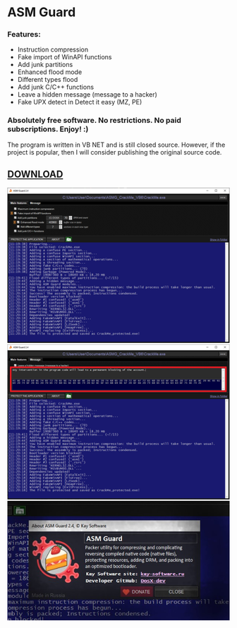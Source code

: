 # ASM Guard

### Features:
 * Instruction compression
 * Fake import of WinAPI functions
 * Add junk partitions
 * Enhanced flood mode
 * Different types flood
 * Add junk C/C++ functions
 * Leave a hidden message (message to a hacker)
 * Fake UPX detect in Detect it easy (MZ, PE)
 
 ### Absolutely free software. No restrictions. No paid subscriptions. Enjoy! :)
The program is written in VB NET and is still closed source. However, if the project is popular, then I will consider publishing the original source code.

## [DOWNLOAD](https://github.com/DosX-dev/ASM-Guard/releases/tag/Latest)

![Scr1](https://raw.githubusercontent.com/DosX-dev/ASM-Guard/main/scr1.jpg)
![Scr2](https://raw.githubusercontent.com/DosX-dev/ASM-Guard/main/scr2.jpg)
![Scr3](https://raw.githubusercontent.com/DosX-dev/ASM-Guard/main/scr3.jpg)
